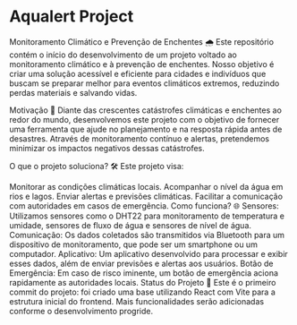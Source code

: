 # Aqualert Project

Monitoramento Climático e Prevenção de Enchentes 🌧️
Este repositório contém o início do desenvolvimento de um projeto voltado ao monitoramento climático e à prevenção de enchentes. Nosso objetivo é criar uma solução acessível e eficiente para cidades e indivíduos que buscam se preparar melhor para eventos climáticos extremos, reduzindo perdas materiais e salvando vidas.

Motivação 🚨
Diante das crescentes catástrofes climáticas e enchentes ao redor do mundo, desenvolvemos este projeto com o objetivo de fornecer uma ferramenta que ajude no planejamento e na resposta rápida antes de desastres. Através de monitoramento contínuo e alertas, pretendemos minimizar os impactos negativos dessas catástrofes.

O que o projeto soluciona? 🛠️
Este projeto visa:

Monitorar as condições climáticas locais.
Acompanhar o nível da água em rios e lagos.
Enviar alertas e previsões climáticas.
Facilitar a comunicação com autoridades em casos de emergência.
Como funciona? 🌐
Sensores: Utilizamos sensores como o DHT22 para monitoramento de temperatura e umidade, sensores de fluxo de água e sensores de nível de água.
Comunicação: Os dados coletados são transmitidos via Bluetooth para um dispositivo de monitoramento, que pode ser um smartphone ou um computador.
Aplicativo: Um aplicativo desenvolvido para processar e exibir esses dados, além de enviar previsões e alertas aos usuários.
Botão de Emergência: Em caso de risco iminente, um botão de emergência aciona rapidamente as autoridades locais.
Status do Projeto 🚧
Este é o primeiro commit do projeto: foi criado uma base utilizando React com Vite para a estrutura inicial do frontend. Mais funcionalidades serão adicionadas conforme o desenvolvimento progride.